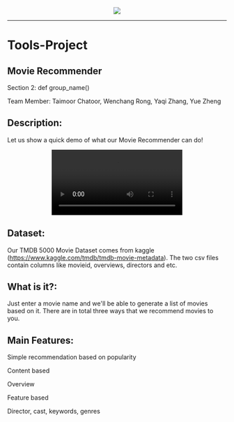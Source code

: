 <div align="center">
  <img src="https://pbs.twimg.com/media/DtYt8ywWwAA4xk0.jpg"><br>
</div>

-----------------
# Tools-Project

## Movie Recommender
Section 2: def group_name()

Team Member: Taimoor Chatoor, Wenchang Rong, Yaqi Zhang, Yue Zheng

## Description:
Let us show a quick demo of what our Movie Recommender can do!
<div align="center">
  <video src="https://youtu.be/xVW1FXe6zi4"><br>
</div>
	
## Dataset:
Our TMDB 5000 Movie Dataset comes from kaggle (https://www.kaggle.com/tmdb/tmdb-movie-metadata). The two csv files contain columns like movieid, overviews, directors and etc.

## What is it?:
Just enter a movie name and we'll be able to generate a list of movies based on it. There are in total three ways that we recommend movies to you.

## Main Features:
Simple recommendation based on popularity

Content based

Overview

Feature based

Director, cast, keywords, genres

